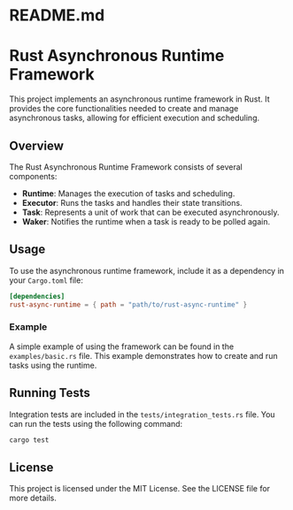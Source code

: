 # README.md

# Rust Asynchronous Runtime Framework

This project implements an asynchronous runtime framework in Rust. It provides the core functionalities needed to create and manage asynchronous tasks, allowing for efficient execution and scheduling.

## Overview

The Rust Asynchronous Runtime Framework consists of several components:

- **Runtime**: Manages the execution of tasks and scheduling.
- **Executor**: Runs the tasks and handles their state transitions.
- **Task**: Represents a unit of work that can be executed asynchronously.
- **Waker**: Notifies the runtime when a task is ready to be polled again.

## Usage

To use the asynchronous runtime framework, include it as a dependency in your `Cargo.toml` file:

```toml
[dependencies]
rust-async-runtime = { path = "path/to/rust-async-runtime" }
```

### Example

A simple example of using the framework can be found in the `examples/basic.rs` file. This example demonstrates how to create and run tasks using the runtime.

## Running Tests

Integration tests are included in the `tests/integration_tests.rs` file. You can run the tests using the following command:

```bash
cargo test
```

## License

This project is licensed under the MIT License. See the LICENSE file for more details.